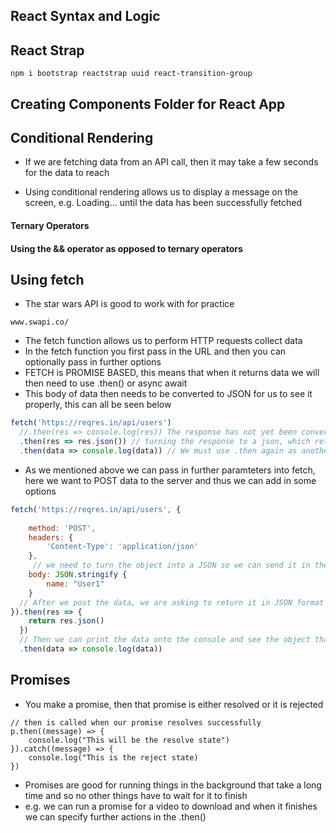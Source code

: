 ## React Syntax and Logic


## React Strap

```
npm i bootstrap reactstrap uuid react-transition-group
```

## Creating Components Folder for React App



## Conditional Rendering

- If we are fetching data from an API call, then it may take a few seconds for the data to reach

- Using conditional rendering allows us to display a message on the screen, e.g. Loading... until the data has been successfully fetched

#### Ternary Operators



#### Using the && operator as opposed to ternary operators


## Using fetch

- The star wars API is good to work with for practice
```
www.swapi.co/
```

- The fetch function allows us to perform HTTP requests collect data
- In the fetch function you first pass in the URL and then you can optionally pass in further options
- FETCH is PROMISE BASED, this means that when it returns data we will then need to use .then() or async await
- This body of data then needs to be converted to JSON for us to see it properly, this can all be seen below

```Javascript
fetch('https://reqres.in/api/users')
  //.then(res => console.log(res)) The response has not yet been converted to json and thus it's not accessible
  .then(res => res.json()) // turning the response to a json, which returns another promise
  .then(data => console.log(data)) // We must use .then again as another promise has been returned, we can now print the data from the api call
```


- As we mentioned above we can pass in further paramteters into fetch, here we want to POST data to the server and thus we can add in some options

```Javascript
fetch('https://reqres.in/api/users', {
   
    method: 'POST',
    headers: {
        'Content-Type': 'application/json'
    },
     // we need to turn the object into a JSON so we can send it in the POST request, otherwise it won't work properly
    body: JSON.stringify {
        name: "User1"
    }
  // After we post the data, we are asking to return it in JSON format
}).then(res => {
    return res.json()
  })
  // Then we can print the data onto the console and see the object that we have added
  .then(data => console.log(data))
```


## Promises

- You make a promise, then that promise is either resolved or it is rejected

```
// then is called when our promise resolves successfully
p.then((message) => {
    console.log("This will be the resolve state")
}).catch((message) => {
    console.log("This is the reject state)
})

```
- Promises are good for running things in the background that take a long time and so no other things have to wait for it to finish
- e.g. we can run a promise for a video to download and when it finishes we can specify further actions in the .then() 